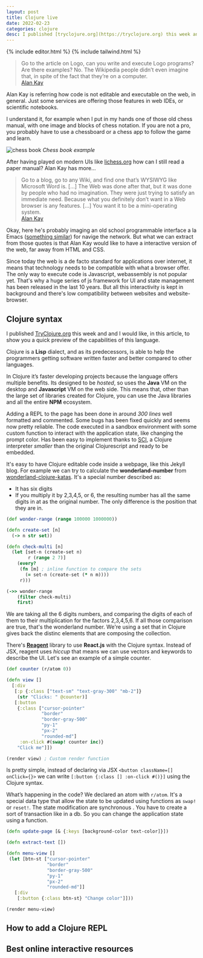 ```yaml
---
layout: post
title: Clojure live
date: 2022-02-23
categories: clojure
desc: I published [tryclojure.org](https://tryclojure.org) this week and I would like to discuss the potential of having a REPL what allows you to interact with the webpages.
---
```


{% include editor.html %}
{% include tailwind.html %}

> Go to the article on Logo, can you write and execute Logo programs? Are there examples? No. The Wikipedia people didn’t even imagine that, in spite of the fact that they’re on a computer.<br/>[Alan Kay](https://link.springer.com/content/pdf/bbm%3A978-3-319-90008-7%2F1.pdf)

Alan Kay is referring how code is not editable and executable on the web, in general.
Just some services are offering those features in web IDEs, or scientific notebooks.

I understand it, for example when I put in my hands one of those old chess manual,
with one image and blocks of chess notation. If you are not a pro, you probably have to use
a chessboard or a chess app to follow the game and learn.

![chess book](/assets/img/cn6780_lasker.jpg)
_Chess book example_

After having played on modern UIs like [lichess.org](https://lichess.org/) how can I still read a paper
manual? Alan Kay has more...

> Go to a blog, go to any Wiki, and find one that’s WYSIWYG like Microsoft Word is. […] The Web was done after that, but it was done by people who had no imagination. They were just trying to satisfy an immediate need. Because what you definitely don’t want in a Web browser is any features. […] You want it to be a
> mini-operating system.<br/>[Alan Kay](https://link.springer.com/content/pdf/bbm%3A978-3-319-90008-7%2F1.pdf)

Okay, here he's probably imaging an old school programmable interface a la Emacs
([something similar](https://nyxt.atlas.engineer/)) for navige the network. But
what we can extract from those quotes is that Alan Kay would like to have a interactive
version of the web, far away from HTML and CSS.

Since today the web is a de facto standard for applications over internet, it means that
technology needs to be compatible with what a browser offer. The only way to
execute code is Javascript, webassembly is not popular yet. That's why a huge series of
js framework for UI and state management has been released in the last 10 years.
But all this interactivity is kept in background and there's low compatibility
between websites and website-browser.

## Clojure syntax

I published [TryClojure.org](https://tryclojure.org) this week and and I would like,
in this article, to show you a quick preview of the capabilities of this language.

Clojure is a **Lisp** dialect, and as its predecessors, is able to
help the programmers getting software written faster and better compared to
other languages.

In Clojure it’s faster developing projects because the language offers multiple
benefits. Its designed to be _hosted_, so uses the **Java** VM on the desktop and
**Javascript** VM on the web side. This means that, other than the large set of libraries
created for Clojure, you can use the Java libraries and all the entire **NPM** ecosystem.

Adding a REPL to the page has been done in around _300 lines_ well formatted
and commented. Some bugs has been fixed quickly and seems now pretty reliable.
The code executed in a sandbox environment with some custom function to interact
with the application state, like changing the prompt color. Has been easy to
implement thanks to [SCI](https://github.com/borkdude/sci), a Clojure interpreter
_smaller_ than the original Clojurescript and ready to be embedded.

It's easy to have Clojure editable code inside a webpage, like this Jekyll blog. For example we can
try to calculate the **wonderland-number** from [wonderland-clojure-katas](https://github.com/gigasquid/wonderland-clojure-katas). It's a special number described as:

- It has six digits
- If you multiply it by 2,3,4,5, or 6, the resulting number has all the same digits in at as the original number. The only difference is the position that they are in.

```clojure
(def wonder-range (range 100000 1000000))

(defn create-set [n]
  (-> n str set))

(defn check-multi [n]
  (let [set-n (create-set n)
        r (range 2 7)]
    (every?
     (fn [m] ; inline function to compare the sets
       (= set-n (create-set (* n m))))
     r)))

(->> wonder-range
    (filter check-multi)
    first)
```

We are taking all the 6 digits numbers, and comparing the digits of each of them to their
multiplication for the factors 2,3,4,5,6. If all those comparison are true, that's the wonderland number.
We're using a set that in Clojure gives back the distinc elements that are composing
the collection.

There's [**Reagent**](https://reagent-project.github.io/) library to use **React.js**
with the Clojure syntax. Instead of JSX, reagent uses _hiccup_ that means we can
use vectors and keywords to describe the UI. Let's see an example of a simple
counter.

```clojure
(def counter (r/atom 0))

(defn view []
  [:div
   [:p {:class ["text-sm" "text-gray-300" "mb-2"]}
    (str "Clicks: " @counter)]
   [:button
    {:class ["cursor-pointer"
             "border"
             "border-gray-500"
             "py-1"
             "px-2"
             "rounded-md"]
     :on-click #(swap! counter inc)}
    "Click me"]])

(render view) ; Custom render function
```

Is pretty simple, instead of declaring via JSX `<button className=[] onClick={}>`
we can write `[:button {:class [] :on-click #()}]` using the Clojure syntax.

What’s happening in the code? We declared an atom with `r/atom`. It's a special data type that allow the state to be updated using functions as `swap!` or `reset!`. The state modification are synchronous . You have to create a sort of transaction like in a db. So you can change the application state using a function.

```clojure
(defn update-page [& {:keys [background-color text-color]}])

(defn extract-text [])

(defn menu-view []
 (let [btn-st ["cursor-pointer"
               "border"
               "border-gray-500"
               "py-1"
               "px-2"
               "rounded-md"]]
   [:div
    [:button {:class btn-st} "Change color"]]))

(render menu-view)
```

## How to add a Clojure REPL

## Best online interactive resources
